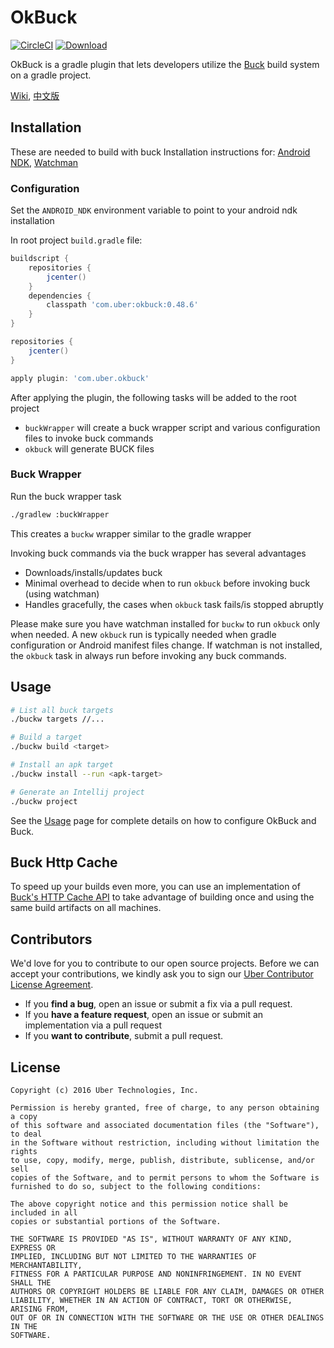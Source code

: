 # OkBuck
[![CircleCI](https://circleci.com/gh/uber/okbuck/tree/master.svg?style=svg)](https://circleci.com/gh/uber/okbuck/tree/master)
[ ![Download](https://api.bintray.com/packages/uber/gradle-plugins/okbuck/images/download.svg) ](https://bintray.com/uber/gradle-plugins/okbuck/_latestVersion)

OkBuck is a gradle plugin that lets developers utilize the [Buck](https://buckbuild.com/) build system on a gradle project.

[Wiki](https://github.com/uber/okbuck/wiki), [中文版](https://github.com/uber/okbuck/blob/master/README-zh.md)

## Installation
These are needed to build with buck
Installation instructions for: [Android NDK](https://developer.android.com/ndk/downloads/index.html), [Watchman](https://facebook.github.io/watchman/docs/install.html)

### Configuration
Set the `ANDROID_NDK` environment variable to point to your android ndk installation

In root project `build.gradle` file:

```gradle
buildscript {
    repositories {
        jcenter()
    }
    dependencies {
        classpath 'com.uber:okbuck:0.48.6'
    }
}

repositories {
    jcenter()
}

apply plugin: 'com.uber.okbuck'
```

After applying the plugin, the following tasks will be added to the root project
  +  `buckWrapper` will create a buck wrapper script and various configuration files to invoke buck commands
  +  `okbuck` will generate BUCK files

### Buck Wrapper

Run the buck wrapper task
```bash
./gradlew :buckWrapper
```
This creates a `buckw` wrapper similar to the gradle wrapper

Invoking buck commands via the buck wrapper has several advantages
- Downloads/installs/updates buck
- Minimal overhead to decide when to run `okbuck` before invoking buck (using watchman)
- Handles gracefully, the cases when `okbuck` task fails/is stopped abruptly

Please make sure you have watchman installed for `buckw` to run `okbuck` only when needed. A new `okbuck` run is typically needed when gradle configuration or Android manifest files change. If watchman is not installed, the `okbuck` task in always run before invoking any buck commands.

## Usage

```bash
# List all buck targets
./buckw targets //...

# Build a target
./buckw build <target>

# Install an apk target
./buckw install --run <apk-target>

# Generate an Intellij project
./buckw project
```

See the [Usage](https://github.com/uber/okbuck/blob/master/Usage.md) page for complete details on how to configure OkBuck and Buck.

## Buck Http Cache

To speed up your builds even more, you can use an implementation of [Buck's HTTP Cache API](https://github.com/uber/buck-http-cache) to take advantage of building once and using the same build artifacts on all machines.

## Contributors

We'd love for you to contribute to our open source projects. Before we can accept your contributions, we kindly ask you to sign our [Uber Contributor License Agreement](https://docs.google.com/a/uber.com/forms/d/1pAwS_-dA1KhPlfxzYLBqK6rsSWwRwH95OCCZrcsY5rk/viewform).

- If you **find a bug**, open an issue or submit a fix via a pull request.
- If you **have a feature request**, open an issue or submit an implementation via a pull request
- If you **want to contribute**, submit a pull request.

## License
```
Copyright (c) 2016 Uber Technologies, Inc.

Permission is hereby granted, free of charge, to any person obtaining a copy
of this software and associated documentation files (the "Software"), to deal
in the Software without restriction, including without limitation the rights
to use, copy, modify, merge, publish, distribute, sublicense, and/or sell
copies of the Software, and to permit persons to whom the Software is
furnished to do so, subject to the following conditions:

The above copyright notice and this permission notice shall be included in all
copies or substantial portions of the Software.

THE SOFTWARE IS PROVIDED "AS IS", WITHOUT WARRANTY OF ANY KIND, EXPRESS OR
IMPLIED, INCLUDING BUT NOT LIMITED TO THE WARRANTIES OF MERCHANTABILITY,
FITNESS FOR A PARTICULAR PURPOSE AND NONINFRINGEMENT. IN NO EVENT SHALL THE
AUTHORS OR COPYRIGHT HOLDERS BE LIABLE FOR ANY CLAIM, DAMAGES OR OTHER
LIABILITY, WHETHER IN AN ACTION OF CONTRACT, TORT OR OTHERWISE, ARISING FROM,
OUT OF OR IN CONNECTION WITH THE SOFTWARE OR THE USE OR OTHER DEALINGS IN THE
SOFTWARE.
```
